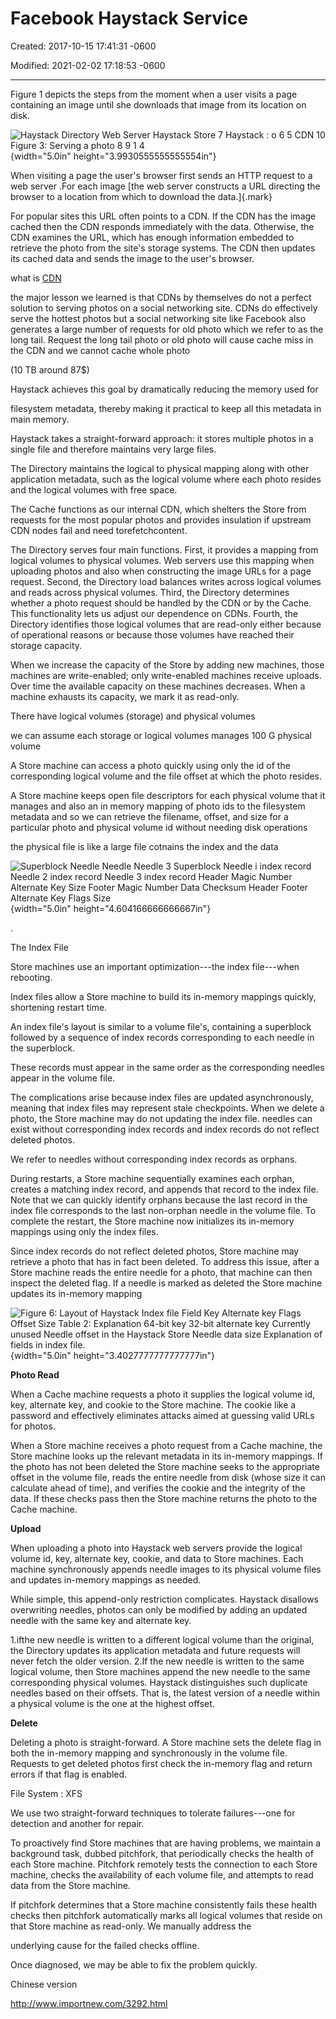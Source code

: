 # Facebook Haystack Service 

Created: 2017-10-15 17:41:31 -0600

Modified: 2021-02-02 17:18:53 -0600

---

Figure 1 depicts the steps from the moment when a user visits a page containing an image until she downloads that image from its location on disk.



![Haystack Directory Web Server Haystack Store 7 Haystack : o 6 5 CDN 10 Figure 3: Serving a photo 8 9 1 4 ](../../media/Twitter-^M-Insgram-Instagram-Facebook-Haystack-Service-image1.png){width="5.0in" height="3.9930555555555554in"}



When visiting a page the user's browser first sends an HTTP request to a web server .For each image [the web server constructs a URL directing the browser to a location from which to download the data.]{.mark}



For popular sites this URL often points to a CDN. If the CDN has the image cached then the CDN responds immediately with the data. Otherwise, the CDN examines the URL, which has enough information embedded to retrieve the photo from the site's storage systems. The CDN then updates its cached data and sends the image to the user's browser.



what is [CDN](onenote:Basic.one#CDN&section-id={86482390-C87C-1E49-9164-B76565805B41}&page-id={98B4402A-D864-7346-867E-B86E5AF1D934}&end&base-path=https://d.docs.live.net/77339d157d673f41/Documents/9%20chapter/System%20Design%20and%20OO%20Design)



the major lesson we learned is that CDNs by themselves do not a perfect solution to serving photos on a social networking site. CDNs do effectively serve the hottest photos but a social networking site like Facebook also generates a large number of requests for old photo which we refer to as the long tail. Request the long tail photo or old photo will cause cache miss in the CDN and we cannot cache whole photo

(10 TB around 87$)







Haystack achieves this goal by dramatically reducing the memory used for

filesystem metadata, thereby making it practical to keep all this metadata in main memory.

Haystack takes a straight-forward approach: it stores multiple photos in a single file and therefore maintains very large files.







The Directory maintains the logical to physical mapping along with other application metadata, such as the logical volume where each photo resides and the logical volumes with free space.



The Cache functions as our internal CDN, which shelters the Store from requests for the most popular photos and provides insulation if upstream CDN nodes fail and need torefetchcontent.





The Directory serves four main functions. First, it provides a mapping from logical volumes to physical volumes. Web servers use this mapping when uploading photos and also when constructing the image URLs for a page request. Second, the Directory load balances writes across logical volumes and reads across physical volumes. Third, the Directory determines whether a photo request should be handled by the CDN or by the Cache. This functionality lets us adjust our dependence on CDNs. Fourth, the Directory identifies those logical volumes that are read-only either because of operational reasons or because those volumes have reached their storage capacity.



When we increase the capacity of the Store by adding new machines, those machines are write-enabled; only write-enabled machines receive uploads. Over time the available capacity on these machines decreases. When a machine exhausts its capacity, we mark it as read-only.



There have logical volumes (storage) and physical volumes

we can assume each storage or logical volumes manages 100 G physical volume

A Store machine can access a photo quickly using only the id of the corresponding logical volume and the file offset at which the photo resides.

A Store machine keeps open file descriptors for each physical volume that it manages and also an in memory mapping of photo ids to the filesystem metadata and so we can retrieve the filename, offset, and size for a particular photo and physical volume id without needing disk operations



the physical file is like a large file cotnains the index and the data

![Superblock Needle Needle Needle 3 Superblock Needle i index record Needle 2 index record Needle 3 index record Header Magic Number Alternate Key Size Footer Magic Number Data Checksum Header Footer Alternate Key Flags Size ](../../media/Twitter-^M-Insgram-Instagram-Facebook-Haystack-Service-image2.png){width="5.0in" height="4.604166666666667in"}



.





The Index File

Store machines use an important optimization---the index file---when rebooting.

Index files allow a Store machine to build its in-memory mappings quickly, shortening restart time.

An index file's layout is similar to a volume file's, containing a superblock followed by a sequence of index records corresponding to each needle in the superblock.

These records must appear in the same order as the corresponding needles appear in the volume file.

The complications arise because index files are updated asynchronously, meaning that index files may represent stale checkpoints. When we delete a photo, the Store machine may do not updating the index file. needles can exist without corresponding index records and index records do not reflect deleted photos.

We refer to needles without corresponding index records as orphans.

During restarts, a Store machine sequentially examines each orphan, creates a matching index record, and appends that record to the index file. Note that we can quickly identify orphans because the last record in the index file corresponds to the last non-orphan needle in the volume file. To complete the restart, the Store machine now initializes its in-memory mappings using only the index files.

Since index records do not reflect deleted photos, Store machine may retrieve a photo that has in fact been deleted. To address this issue, after a Store machine reads the entire needle for a photo, that machine can then inspect the deleted flag. If a needle is marked as deleted the Store machine updates its in-memory mapping

![Figure 6: Layout of Haystack Index file Field Key Alternate key Flags Offset Size Table 2: Explanation 64-bit key 32-bit alternate key Currently unused Needle offset in the Haystack Store Needle data size Explanation of fields in index file. ](../../media/Twitter-^M-Insgram-Instagram-Facebook-Haystack-Service-image3.jpeg){width="5.0in" height="3.4027777777777777in"}







**Photo Read**



When a Cache machine requests a photo it supplies the logical volume id, key, alternate key, and cookie to the Store machine. The cookie like a password and effectively eliminates attacks aimed at guessing valid URLs for photos.

When a Store machine receives a photo request from a Cache machine, the Store machine looks up the relevant metadata in its in-memory mappings. If the photo has not been deleted the Store machine seeks to the appropriate offset in the volume file, reads the entire needle from disk (whose size it can calculate ahead of time), and verifies the cookie and the integrity of the data. If these checks pass then the Store machine returns the photo to the Cache machine.



**Upload**



When uploading a photo into Haystack web servers provide the logical volume id, key, alternate key, cookie, and data to Store machines. Each machine synchronously appends needle images to its physical volume files and updates in-memory mappings as needed.

While simple, this append-only restriction complicates. Haystack disallows overwriting needles, photos can only be modified by adding an updated needle with the same key and alternate key.

1.ifthe new needle is written to a different logical volume than the original, the Directory updates its application metadata and future requests will never fetch the older version. 2.If the new needle is written to the same logical volume, then Store machines append the new needle to the same corresponding physical volumes. Haystack distinguishes such duplicate needles based on their offsets. That is, the latest version of a needle within a physical volume is the one at the highest offset.

**Delete**

Deleting a photo is straight-forward. A Store machine sets the delete flag in both the in-memory mapping and synchronously in the volume file. Requests to get deleted photos first check the in-memory flag and return errors if that flag is enabled.

File System : XFS



We use two straight-forward techniques to tolerate failures---one for detection and another for repair.

To proactively find Store machines that are having problems, we maintain a background task, dubbed pitchfork, that periodically checks the health of each Store machine. Pitchfork remotely tests the connection to each Store machine, checks the availability of each volume file, and attempts to read data from the Store machine.

If pitchfork determines that a Store machine consistently fails these health checks then pitchfork automatically marks all logical volumes that reside on that Store machine as read-only. We manually address the

underlying cause for the failed checks offline.

Once diagnosed, we may be able to fix the problem quickly.



Chinese version

<http://www.importnew.com/3292.html>





